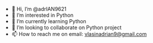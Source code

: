 - 👋 Hi, I’m @adrIAN9621
- 👀 I’m interested in Python
- 🌱 I’m currently learning Python
- 💞️ I’m looking to collaborate on Python project
- 📫 How to reach me on email: vlasinadrian9@gmail.com

<!---
adrIAN9621/adrIAN9621 is a ✨ special ✨ repository because its `README.md` (this file) appears on your GitHub profile.
You can click the Preview link to take a look at your changes.
--->
